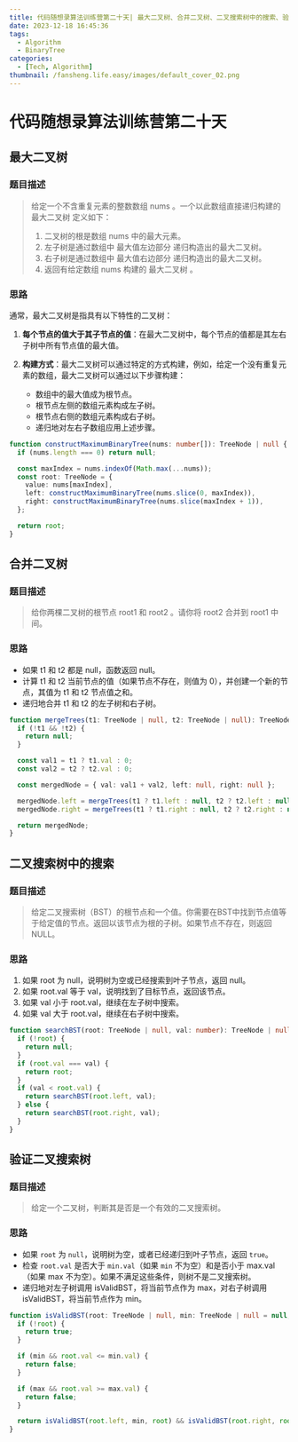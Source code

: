 ```yaml
---
title: 代码随想录算法训练营第二十天| 最大二叉树、合并二叉树、二叉搜索树中的搜索、验证二叉搜索树
date: 2023-12-18 16:45:36
tags:
  - Algorithm
  - BinaryTree
categories:
  - [Tech, Algorithm]
thumbnail: /fansheng.life.easy/images/default_cover_02.png
---
```


# 代码随想录算法训练营第二十天

## 最大二叉树

### 题目描述

> 给定一个不含重复元素的整数数组 nums 。一个以此数组直接递归构建的 最大二叉树 定义如下：
>
> 1. 二叉树的根是数组 nums 中的最大元素。
> 2. 左子树是通过数组中 最大值左边部分 递归构造出的最大二叉树。
> 3. 右子树是通过数组中 最大值右边部分 递归构造出的最大二叉树。
> 4. 返回有给定数组 nums 构建的 最大二叉树 。

### 思路

通常，最大二叉树是指具有以下特性的二叉树：

1. **每个节点的值大于其子节点的值**：在最大二叉树中，每个节点的值都是其左右子树中所有节点值的最大值。

2. **构建方式**：最大二叉树可以通过特定的方式构建，例如，给定一个没有重复元素的数组，最大二叉树可以通过以下步骤构建：
	+ 数组中的最大值成为根节点。
	+ 根节点左侧的数组元素构成左子树。
	+ 根节点右侧的数组元素构成右子树。
	+ 递归地对左右子数组应用上述步骤。

```typescript
function constructMaximumBinaryTree(nums: number[]): TreeNode | null {
  if (nums.length === 0) return null;

  const maxIndex = nums.indexOf(Math.max(...nums));
  const root: TreeNode = {
    value: nums[maxIndex],
    left: constructMaximumBinaryTree(nums.slice(0, maxIndex)),
    right: constructMaximumBinaryTree(nums.slice(maxIndex + 1)),
  };

  return root;
}
```

## 合并二叉树

### 题目描述

> 给你两棵二叉树的根节点 root1 和 root2 。请你将 root2 合并到 root1 中间。

### 思路

+ 如果 t1 和 t2 都是 null，函数返回 null。
+ 计算 t1 和 t2 当前节点的值（如果节点不存在，则值为 0），并创建一个新的节点，其值为 t1 和 t2 节点值之和。
+ 递归地合并 t1 和 t2 的左子树和右子树。

```typescript
function mergeTrees(t1: TreeNode | null, t2: TreeNode | null): TreeNode | null {
  if (!t1 && !t2) {
    return null;
  }

  const val1 = t1 ? t1.val : 0;
  const val2 = t2 ? t2.val : 0;

  const mergedNode = { val: val1 + val2, left: null, right: null };

  mergedNode.left = mergeTrees(t1 ? t1.left : null, t2 ? t2.left : null);
  mergedNode.right = mergeTrees(t1 ? t1.right : null, t2 ? t2.right : null);

  return mergedNode;
}
```

## 二叉搜索树中的搜索

### 题目描述

> 给定二叉搜索树（BST）的根节点和一个值。你需要在BST中找到节点值等于给定值的节点。返回以该节点为根的子树。如果节点不存在，则返回 NULL。

### 思路

1. 如果 root 为 null，说明树为空或已经搜索到叶子节点，返回 null。
2. 如果 root.val 等于 val，说明找到了目标节点，返回该节点。
3. 如果 val 小于 root.val，继续在左子树中搜索。
4. 如果 val 大于 root.val，继续在右子树中搜索。

```typescript
function searchBST(root: TreeNode | null, val: number): TreeNode | null {
  if (!root) {
    return null;
  }
  if (root.val === val) {
    return root;
  }
  if (val < root.val) {
    return searchBST(root.left, val);
  } else {
    return searchBST(root.right, val);
  }
}
```

## 验证二叉搜索树

### 题目描述

> 给定一个二叉树，判断其是否是一个有效的二叉搜索树。

### 思路

+ 如果 `root` 为 `null`，说明树为空，或者已经递归到叶子节点，返回 `true`。
+ 检查 `root.val` 是否大于 `min.val`（如果 `min` 不为空）和是否小于 max.val（如果 max 不为空）。如果不满足这些条件，则树不是二叉搜索树。
+ 递归地对左子树调用 isValidBST，将当前节点作为 max，对右子树调用 isValidBST，将当前节点作为 min。

```typescript
function isValidBST(root: TreeNode | null, min: TreeNode | null = null, max: TreeNode | null = null): boolean {
  if (!root) {
    return true;
  }

  if (min && root.val <= min.val) {
    return false;
  }

  if (max && root.val >= max.val) {
    return false;
  }

  return isValidBST(root.left, min, root) && isValidBST(root.right, root, max);
}
```
